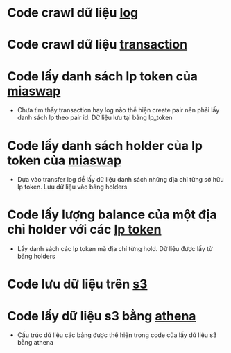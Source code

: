 # Code crawl dữ liệu [log](blockchainetl/jobs/ethereum_etl/log_exporter.py)
# Code crawl dữ liệu [transaction](blockchainetl/jobs/ethereum_etl/block_transaction_exporter.py)
# Code lấy danh sách lp token của [miaswap](blockchainetl/jobs/miaswap/export_lp_tokens.py)
* Chưa tìm thấy transaction hay log nào thể hiện create pair nên phải lấy danh sách lp theo pair id. Dữ liệu lưu tại bảng lp_token
# Code lấy danh sách holder của lp token của [miaswap](blockchainetl/jobs/miaswap/export_lp_token_holders.py)
* Dựa vào transfer log để lấy dữ liệu danh sách những địa chỉ từng sở hữu lp token. Lưu dữ liệu vào bảng holders
# Code lấy lượng balance của một địa chỉ holder với các [lp token](blockchainetl/jobs/miaswap/export_liquidity_holder.py)
* Lấy danh sách các lp token mà địa chỉ từng hold. Dữ liệu được lấy từ bảng holders
# Code lưu dữ liệu trên [s3](blockchainetl/streaming/exporter/s3_streaming_exporter.py)
# Code lấy dữ liệu s3 bằng [athena](blockchainetl/streaming/exporter/athena_s3_streaming_exporter.py)
* Cấu trúc dữ liệu các bảng được thể hiện trong code của lấy dữ liệu s3 bằng athena